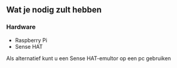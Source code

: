 ## Wat je nodig zult hebben

### Hardware

- Raspberry Pi
- Sense HAT

Als alternatief kunt u een Sense HAT-emultor op een pc gebruiken
